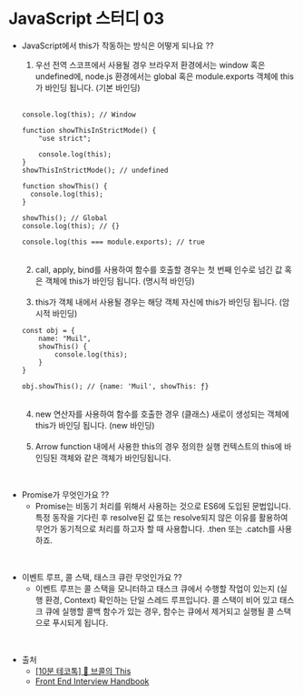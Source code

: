 # JavaScript 스터디 03

- JavaScript에서 this가 작동하는 방식은 어떻게 되나요 ??

  1. 우선 전역 스코프에서 사용될 경우 브라우저 환경에서는 window 혹은 undefined에, node.js 환경에서는 global 혹은 module.exports 객체에 this가 바인딩 됩니다. (기본 바인딩)

  <br />

  ```
  console.log(this); // Window

  function showThisInStrictMode() {
      "use strict";

      console.log(this);
  }
  showThisInStrictMode(); // undefined
  ```

  ```
  function showThis() {
    console.log(this);
  }

  showThis(); // Global
  console.log(this); // {}

  console.log(this === module.exports); // true
  ```

  <br />

  2. call, apply, bind를 사용하여 함수를 호출할 경우는 첫 번째 인수로 넘긴 값 혹은 객체에 this가 바인딩 됩니다. (명시적 바인딩)

  <br />

  3. this가 객체 내에서 사용될 경우는 해당 객체 자신에 this가 바인딩 됩니다. (암시적 바인딩)

  ```
  const obj = {
      name: "Muil",
      showThis() {
          console.log(this);
      }
  }

  obj.showThis(); // {name: 'Muil', showThis: ƒ}
  ```

  <br />

  4. new 연산자를 사용하여 함수를 호출한 경우 (클래스) 새로이 생성되는 객체에 this가 바인딩 됩니다. (new 바인딩)

  <br />
    
  5.  Arrow function 내에서 사용한 this의 경우 정의한 실행 컨텍스트의 this에 바인딩된 객체와 같은 객체가 바인딩됩니다.

<br />

- Promise가 무엇인가요 ??
  - Promise는 비동기 처리를 위해서 사용하는 것으로 ES6에 도입된 문법입니다. 특정 동작을 기다린 후 resolve된 값 또는 resolve되지 않은 이유를 활용하여 무언가 동기적으로 처리를 하고자 할 때 사용합니다. .then 또는 .catch를 사용하죠.

<br />

- 이벤트 루프, 콜 스택, 태스크 큐란 무엇인가요 ??
  - 이벤트 루프는 콜 스택을 모니터하고 태스크 큐에서 수행할 작업이 있는지 (실행 환경, Context) 확인하는 단일 스레드 루프입니다. 콜 스택이 비어 있고 태스크 큐에 실행할 콜백 함수가 있는 경우, 함수는 큐에서 제거되고 실행될 콜 스택으로 푸시되게 됩니다.

<br />

- 출처
  - [[10분 테코톡] 🥦 브콜의 This](https://www.youtube.com/watch?v=7RiMu2DQrb4&ab_channel=%EC%9A%B0%EC%95%84%ED%95%9C%ED%85%8C%ED%81%AC)
  - [Front End Interview Handbook](https://www.frontendinterviewhandbook.com/coding/javascript-utility-function)
